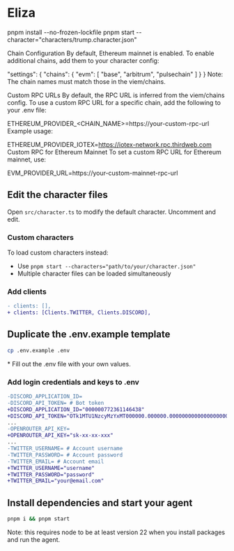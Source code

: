# Eliza

pnpm install --no-frozen-lockfile
pnpm start --character="characters/trump.character.json"

Chain Configuration
By default, Ethereum mainnet is enabled. To enable additional chains, add them to your character config:

"settings": {
    "chains": {
        "evm": [
            "base", "arbitrum", "pulsechain"
        ]
    }
}
Note: The chain names must match those in the viem/chains.

Custom RPC URLs
By default, the RPC URL is inferred from the viem/chains config. To use a custom RPC URL for a specific chain, add the following to your .env file:

ETHEREUM_PROVIDER_<CHAIN_NAME>=https://your-custom-rpc-url
Example usage:

ETHEREUM_PROVIDER_IOTEX=https://iotex-network.rpc.thirdweb.com
Custom RPC for Ethereum Mainnet
To set a custom RPC URL for Ethereum mainnet, use:

EVM_PROVIDER_URL=https://your-custom-mainnet-rpc-url

## Edit the character files

Open `src/character.ts` to modify the default character. Uncomment and edit.

### Custom characters

To load custom characters instead:
- Use `pnpm start --characters="path/to/your/character.json"`
- Multiple character files can be loaded simultaneously

### Add clients

```diff
- clients: [],
+ clients: [Clients.TWITTER, Clients.DISCORD],
```

## Duplicate the .env.example template

```bash
cp .env.example .env
```

\* Fill out the .env file with your own values.

### Add login credentials and keys to .env

```diff
-DISCORD_APPLICATION_ID=
-DISCORD_API_TOKEN= # Bot token
+DISCORD_APPLICATION_ID="000000772361146438"
+DISCORD_API_TOKEN="OTk1MTU1NzcyMzYxMT000000.000000.00000000000000000000000000000000"
...
-OPENROUTER_API_KEY=
+OPENROUTER_API_KEY="sk-xx-xx-xxx"
...
-TWITTER_USERNAME= # Account username
-TWITTER_PASSWORD= # Account password
-TWITTER_EMAIL= # Account email
+TWITTER_USERNAME="username"
+TWITTER_PASSWORD="password"
+TWITTER_EMAIL="your@email.com"
```

## Install dependencies and start your agent

```bash
pnpm i && pnpm start
```
Note: this requires node to be at least version 22 when you install packages and run the agent.
